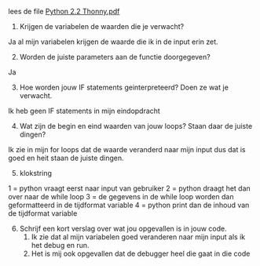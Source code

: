 lees de file [Python 2.2 Thonny.pdf](https://github.com/Amstelland-Software-Development/Python-2/blob/main/2-Thonny/taak01/Python%202.2%20Thonny.pdf)

1. Krijgen de variabelen de waarden die je verwacht?

Ja al mijn variabelen krijgen de waarde die ik in de input erin zet.

2. Worden de juiste parameters aan de functie doorgegeven?

Ja

3. Hoe worden jouw IF statements geinterpreteerd? Doen ze wat je verwacht. 

Ik heb geen IF statements in mijn eindopdracht

4. Wat zijn de begin en eind waarden van jouw loops? Staan daar de juiste dingen?

Ik zie in mijn for loops dat de waarde veranderd naar mijn input dus dat is goed en heit staan de juiste dingen.

5. klokstring

1 = python vraagt eerst naar input van gebruiker
2 = python draagt het dan over naar de while loop
3 = de gegevens in de while loop worden dan geformatteerd in de tijdformat variable
4 = python print dan de inhoud van de tijdformat variable
 
6. Schrijf een kort verslag over wat jou opgevallen is in jouw code.
    1. Ik zie dat al mijn variabelen goed veranderen naar mijn input als ik het debug en run.
    2. Het is mij ook opgevallen dat de debugger heel die gaat in die code 